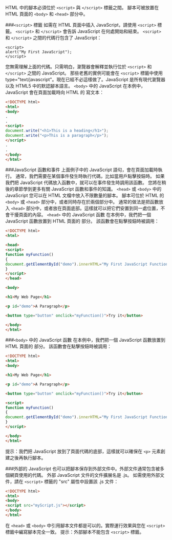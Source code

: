 HTML 中的腳本必須位於 `<script>` 與 `</script>` 標籤之間。
腳本可被放置在 HTML 頁面的 `<body>` 和 `<head>` 部分中。

###`<script>` 標籤
如需在 HTML 頁面中插入 JavaScript，請使用 `<script>` 標籤。
`<script>` 和 `</script>` 會告訴 JavaScript 在何處開始和結束。
`<script>` 和 `</script>` 之間的代碼行包含了 JavaScript：
```
<script>
alert("My First JavaScript");
</script>
```
您無需理解上面的代碼。只需明白，瀏覽器會解釋並執行位於 `<script>` 和 `</script>` 之間的 JavaScript。
那些老舊的實例可能會在 `<script>` 標籤中使用 type="text/javascript"。現在已經不必這樣做了。JavaScript 是所有現代瀏覽器以及 HTML5 中的默認腳本語言。
`<body>` 中的 JavaScript
在本例中，JavaScript 會在頁面加載時向 HTML 的 <body> 寫文本：
```html
<!DOCTYPE html>
<html>
<body>
.
.
<script>
document.write("<h1>This is a heading</h1>");
document.write("<p>This is a paragraph</p>");
</script>
.
.
</body>
</html>
```

###JavaScript 函數和事件
上面例子中的 JavaScript 語句，會在頁面加載時執行。
通常，我們需要在某個事件發生時執行代碼，比如當用戶點擊按鈕時。
如果我們把 JavaScript 代碼放入函數中，就可以在事件發生時調用該函數。
您將在稍後的章節學到更多有關 JavaScript 函數和事件的知識。
`<head>` 或 `<body>` 中的 JavaScript
您可以在 HTML 文檔中放入不限數量的腳本。
腳本可位於 HTML 的 `<body>` 或 `<head>` 部分中，或者同時存在於兩個部分中。
通常的做法是把函數放入 `<head>` 部分中，或者放在頁面底部。這樣就可以把它們安置到同一處位置，不會干擾頁面的內容。
`<head>` 中的 JavaScript 函數
在本例中，我們把一個 JavaScript 函數放置到 HTML 頁面的 <head> 部分。
該函數會在點擊按鈕時被調用：
```html
<!DOCTYPE html>
<html>

<head>
<script>
function myFunction()
{
document.getElementById("demo").innerHTML="My First JavaScript Function";
}
</script>
</head>

<body>

<h1>My Web Page</h1>

<p id="demo">A Paragraph</p>

<button type="button" onclick="myFunction()">Try it</button>

</body>
</html>
```

###`<body>` 中的 JavaScript 函數
在本例中，我們把一個 JavaScript 函數放置到 HTML 頁面的 <body> 部分。
該函數會在點擊按鈕時被調用：
```html
<!DOCTYPE html>
<html>
<body>

<h1>My Web Page</h1>

<p id="demo">A Paragraph</p>

<button type="button" onclick="myFunction()">Try it</button>

<script>
function myFunction()
{
document.getElementById("demo").innerHTML="My First JavaScript Function";
}
</script>

</body>
</html>
```
提示：我們把 JavaScript 放到了頁面代碼的底部，這樣就可以確保在 `<p>` 元素創建之後再執行腳本。

###外部的 JavaScript
也可以把腳本保存到外部文件中。外部文件通常包含被多個網頁使用的代碼。
外部 JavaScript 文件的文件擴展名是 .js。
如需使用外部文件，請在 `<script>` 標籤的 "src" 屬性中設置該 .js 文件：
```html
<!DOCTYPE html>
<html>
<body>
<script src="myScript.js"></script>
</body>
</html>
```
在 `<head>` 或 `<body>` 中引用腳本文件都是可以的。實際運行效果與您在 `<script>` 標籤中編寫腳本完全一致。
提示：外部腳本不能包含 `<script>` 標籤。